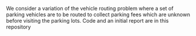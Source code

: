 We consider a variation of the vehicle routing problem where a set of parking vehicles are to be routed to collect parking fees which are unknown before visiting the parking lots. 
Code and an initial report are in this repository
